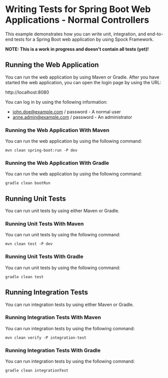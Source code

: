 # Writing Tests for Spring Boot Web Applications - Normal Controllers

This example demonstrates how you can write unit, integration, and end-to-end
tests for a Spring Boot web application by using Spock Framework.

**NOTE: This is a work in progress and doesn't contain all tests (yet)!**

## Running the Web Application

You can run the web application by using Maven or Gradle. After you have started 
the web application, you can open the login page by using the URL:

http://localhost:8080

You can log in by using the following information:

* john.doe@example.com / password - A normal user
* anne.admin@example.com / password - An administrator

### Running the Web Application With Maven

You can run the web application by using the following command:

	mvn clean spring-boot:run -P dev
	
### Running the Web Application With Gradle

You can run the web application by using the following command:

	gradle clean bootRun

## Running Unit Tests

You can run unit tests by using either Maven or Gradle.

### Running Unit Tests With Maven

You can run unit tests by using the following command:

    mvn clean test -P dev

### Running Unit Tests With Gradle

You can run unit tests by using the following command:

	gradle clean test
	
## Running Integration Tests

You can run integration tests by using either Maven or Gradle.

### Running Integration Tests With Maven

You can run integration tests by using the following command:

    mvn clean verify -P integration-test

### Running Integration Tests With Gradle

You can run integration tests by using the following command:

    gradle clean integrationTest    	